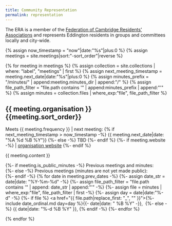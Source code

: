 ```yaml
---
title: Community Representation
permalink: representation
---
```


The ERA is a member of the [Federation of Cambridge Residents’ Associations](https://www.fecra.org.uk/)
and represents Eddington residents in groups and committees locally and city-wide.

{% assign now_timestamp = "now"|date:"%s"|plus:0 %}
{% assign meetings = site.meetings|sort:"-sort_order"|reverse %}

{% for meeting in meetings %}
{% assign collection = site.collections | where: "label", "meetings" | first %}
{% assign next_meeting_timestamp = meeting.next_date|date:"%s"|plus:0 %}
{% assign minutes_prefix = "/minutes/" | append:meeting.minutes_dir | append:"/" %}
{% assign file_path_filter = "file.path contains '" | append:minutes_prefix | append:"'" %}
{% assign minutes = collection.files | where_exp:"file", file_path_filter %}

## {{ meeting.organisation }} {{meeting.sort_order}}

Meets {{ meeting.frequency }}
<span class="separator">|</span> next meeting:
{% if next_meeting_timestamp > now_timestamp -%}
  {{ meeting.next_date|date: "%A %d %B %Y"}}
{%- else -%}
  TBD
{%- endif %}
{%- if meeting.website -%}
<span class="separator">|</span>  [organisation website]({{meeting.website}})
{%- endif %}

{{ meeting.content }}

{%- if meeting.is_public_minutes -%}
Previous meetings and minutes:<br/>
{%- else -%}
Previous meetings (minutes are not yet made public):<br/>
{%- endif -%}
{% for date in meeting.prev_dates -%}
  {%- assign date_str = date|date: "%Y-%m-%d" -%}
  {%- assign file_path_filter = "file.path contains '" | append: date_str | append:"'" -%}
  {%- assign file = minutes | where_exp:"file", file_path_filter | first -%}
  {%- assign day = date|date:"%-d" -%}
  {%- if file %} <a href="{{ file.path|replace_first: "_", "" }}">{%- include date_ordinal.md day=day %}{{- date|date: " %B %Y" -}}</a>,&nbsp;
  {%- else -%}
  {{ date|date: "%-d %B %Y"  }},
  {% endif -%}
{%- endfor %}

{% endfor %}
